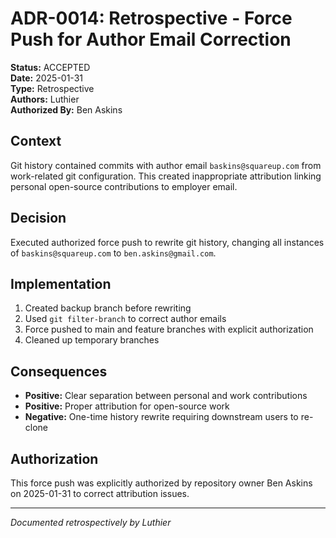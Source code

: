 # ADR-0014: Retrospective - Force Push for Author Email Correction

**Status:** ACCEPTED  
**Date:** 2025-01-31  
**Type:** Retrospective  
**Authors:** Luthier  
**Authorized By:** Ben Askins  

## Context

Git history contained commits with author email `baskins@squareup.com` from work-related git configuration. This created inappropriate attribution linking personal open-source contributions to employer email.

## Decision

Executed authorized force push to rewrite git history, changing all instances of `baskins@squareup.com` to `ben.askins@gmail.com`.

## Implementation

1. Created backup branch before rewriting
2. Used `git filter-branch` to correct author emails
3. Force pushed to main and feature branches with explicit authorization
4. Cleaned up temporary branches

## Consequences

- **Positive:** Clear separation between personal and work contributions
- **Positive:** Proper attribution for open-source work
- **Negative:** One-time history rewrite requiring downstream users to re-clone

## Authorization

This force push was explicitly authorized by repository owner Ben Askins on 2025-01-31 to correct attribution issues.

---

*Documented retrospectively by Luthier*